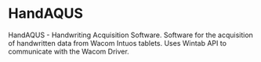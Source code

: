 # HandAQUS
HandAQUS - Handwriting Acquisition Software. Software for the acquisition of handwritten data from Wacom Intuos tablets. Uses Wintab API to communicate with the Wacom Driver.

